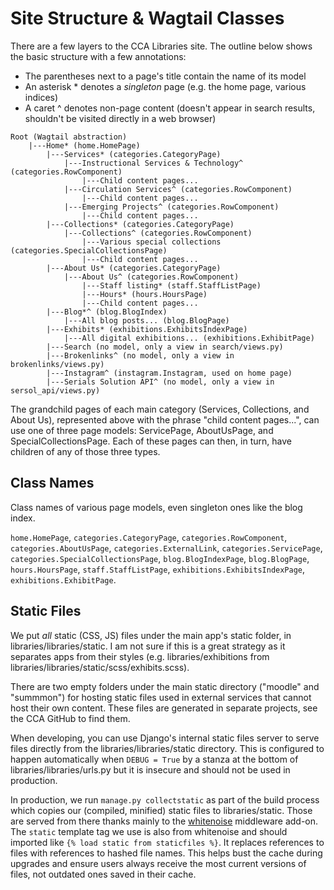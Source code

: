 # Site Structure & Wagtail Classes

There are a few layers to the CCA Libraries site. The outline below shows the basic structure with a few annotations:

- The parentheses next to a page's title contain the name of its model
- An asterisk \* denotes a _singleton_ page (e.g. the home page, various indices)
- A caret ^ denotes non-page content (doesn't appear in search results, shouldn't be visited directly in a web browser)

```
Root (Wagtail abstraction)
    |---Home* (home.HomePage)
        |---Services* (categories.CategoryPage)
            |---Instructional Services & Technology^ (categories.RowComponent)
                |---Child content pages...
            |---Circulation Services^ (categories.RowComponent)
                |---Child content pages...
            |---Emerging Projects^ (categories.RowComponent)
                |---Child content pages...
        |---Collections* (categories.CategoryPage)
            |---Collections^ (categories.RowComponent)
                |---Various special collections (categories.SpecialCollectionsPage)
                |---Child content pages...
        |---About Us* (categories.CategoryPage)
            |---About Us^ (categories.RowComponent)
                |---Staff listing* (staff.StaffListPage)
                |---Hours* (hours.HoursPage)
                |---Child content pages...
        |---Blog*^ (blog.BlogIndex)
            |---All blog posts... (blog.BlogPage)
        |---Exhibits* (exhibitions.ExhibitsIndexPage)
            |---All digital exhibitions... (exhibitions.ExhibitPage)
        |---Search (no model, only a view in search/views.py)
        |---Brokenlinks^ (no model, only a view in brokenlinks/views.py)
        |---Instagram^ (instagram.Instagram, used on home page)
        |---Serials Solution API^ (no model, only a view in sersol_api/views.py)
```

The grandchild pages of each main category (Services, Collections, and About Us), represented above with the phrase "child content pages...", can use one of three page models: ServicePage, AboutUsPage, and SpecialCollectionsPage. Each of these pages can then, in turn, have children of any of those three types.

## Class Names

Class names of various page models, even singleton ones like the blog index.

`home.HomePage`, `categories.CategoryPage`, `categories.RowComponent`, `categories.AboutUsPage`, `categories.ExternalLink`, `categories.ServicePage`, `categories.SpecialCollectionsPage`, `blog.BlogIndexPage`, `blog.BlogPage`, `hours.HoursPage`, `staff.StaffListPage`, `exhibitions.ExhibitsIndexPage`, `exhibitions.ExhibitPage`.

## Static Files

We put _all_ static (CSS, JS) files under the main app's static folder, in libraries/libraries/static. I am not sure if this is a great strategy as it separates apps from their styles (e.g. libraries/exhibitions from libraries/libraries/static/scss/exhibits.scss).

There are two empty folders under the main static directory ("moodle" and "summmon") for hosting static files used in external services that cannot host their own content. These files are generated in separate projects, see the CCA GitHub to find them.

When developing, you can use Django's internal static files server to serve files directly from the libraries/libraries/static directory. This is configured to happen automatically when `DEBUG = True` by a stanza at the bottom of libraries/libraries/urls.py but it is insecure and should not be used in production.

In production, we run `manage.py collectstatic` as part of the build process which copies our (compiled, minified) static files to libraries/static. Those are served from there thanks mainly to the [whitenoise](http://whitenoise.evans.io/en/stable/) middleware add-on. The `static` template tag we use is also from whitenoise and should imported like `{% load static from staticfiles %}`. It replaces references to files with references to hashed file names. This helps bust the cache during upgrades and ensure users always receive the most current versions of files, not outdated ones saved in their cache.
